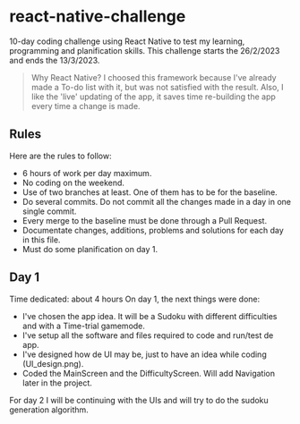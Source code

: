 # react-native-challenge
10-day coding challenge using React Native to test my learning, programming and planification skills. This challenge starts the 26/2/2023 and ends the 13/3/2023.
> Why React Native?
> I choosed this framework because I've already made a To-do list with it, but was not satisfied with the result. Also, I like the 'live' updating of the app, it saves time re-building the app every time a change is made.

## Rules
Here are the rules to follow:
- 6 hours of work per day maximum.
- No coding on the weekend.
- Use of two branches at least. One of them has to be for the baseline.
- Do several commits. Do not commit all the changes made in a day in one single commit.
- Every merge to the baseline must be done through a Pull Request.
- Documentate changes, additions, problems and solutions for each day in this file.
- Must do some planification on day 1.

## Day 1
Time dedicated: about 4 hours
On day 1, the next things were done:
- I've chosen the app idea. It will be a Sudoku with different difficulties and with a Time-trial gamemode.
- I've setup all the software and files required to code and run/test de app.
- I've designed how de UI may be, just to have an idea while coding (UI_design.png).
- Coded the MainScreen and the DifficultyScreen. Will add Navigation later in the project.

For day 2 I will be continuing with the UIs and will try to do the sudoku generation algorithm.
